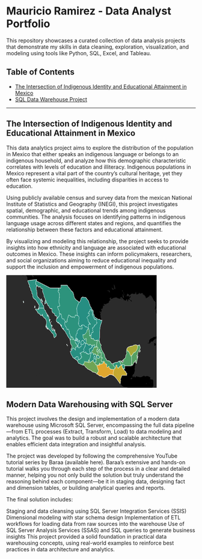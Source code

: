 # Mauricio Ramirez - Data Analyst Portfolio
This repository showcases a curated collection of data analysis projects that demonstrate my skills in data cleaning, exploration, visualization, and modeling using tools like Python, SQL, Excel, and Tableau.


## Table of Contents
- [The Intersection of Indigenous Identity and Educational Attainment in Mexico](#The-Intersection-of-Indigenous-Identity-and-Educational-Attainment-in-Mexico)
- [SQL Data Warehouse Project](#SQL-Data-Warehouse-Project)


---
## The Intersection of Indigenous Identity and Educational Attainment in Mexico
This data analytics project aims to explore the distribution of the population in Mexico that either speaks an indigenous language or belongs to an indigenous household, and analyze how this demographic characteristic correlates with levels of education and illiteracy. Indigenous populations in Mexico represent a vital part of the country’s cultural heritage, yet they often face systemic inequalities, including disparities in access to education.

Using publicly available census and survey data from the mexican National Institute of Statistics and Geography (INEGI), this project investigates spatial, demographic, and educational trends among indigenous communities. The analysis focuses on identifying patterns in indigenous language usage across different states and regions, and quantifies the relationship between these factors and educational attainment.

By visualizing and modeling this relationship, the project seeks to provide insights into how ethnicity and language are associated with educational outcomes in Mexico. These insights can inform policymakers, researchers, and social organizations aiming to reduce educational inequality and support the inclusion and empowerment of indigenous populations.

<img src="https://github.com/Maurici-oh/data_analyst_portfolio/blob/1de38015fb8c6a088af97fa75dc650fd0aedadb8/indigenous_education_mexico/docs/img/map2.png" alt="alt text" width="400" height="300">

## Modern Data Warehousing with SQL Server
This project involves the design and implementation of a modern data warehouse using Microsoft SQL Server, encompassing the full data pipeline—from ETL processes (Extract, Transform, Load) to data modeling and analytics. The goal was to build a robust and scalable architecture that enables efficient data integration and insightful analysis.

The project was developed by following the comprehensive YouTube tutorial series by Baraa (available here). Baraa’s extensive and hands-on tutorial walks you through each step of the process in a clear and detailed manner, helping you not only build the solution but truly understand the reasoning behind each component—be it in staging data, designing fact and dimension tables, or building analytical queries and reports.

The final solution includes:

Staging and data cleansing using SQL Server Integration Services (SSIS)
Dimensional modeling with star schema design
Implementation of ETL workflows for loading data from raw sources into the warehouse
Use of SQL Server Analysis Services (SSAS) and SQL queries to generate business insights
This project provided a solid foundation in practical data warehousing concepts, using real-world examples to reinforce best practices in data architecture and analytics.
